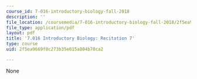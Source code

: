 ```yaml
---
course_id: 7-016-introductory-biology-fall-2018
description: ''
file_location: /coursemedia/7-016-introductory-biology-fall-2018/2f5ea9669f0c273b35e015a804b70ca2_MIT7_016F18rec7.pdf
file_type: application/pdf
layout: pdf
title: '7.016 Introductory Biology: Recitation 7'
type: course
uid: 2f5ea9669f0c273b35e015a804b70ca2

---
```

None